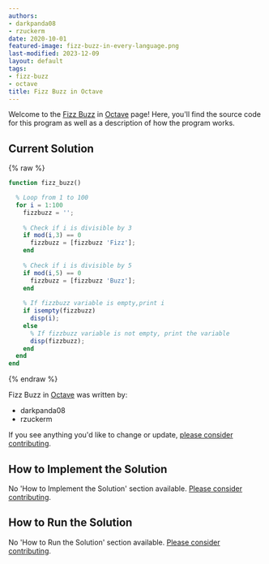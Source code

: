 ```yaml
---
authors:
- darkpanda08
- rzuckerm
date: 2020-10-01
featured-image: fizz-buzz-in-every-language.png
last-modified: 2023-12-09
layout: default
tags:
- fizz-buzz
- octave
title: Fizz Buzz in Octave
---
```


Welcome to the [Fizz Buzz](https://sampleprograms.io/projects/fizz-buzz) in [Octave](https://sampleprograms.io/languages/octave) page! Here, you'll find the source code for this program as well as a description of how the program works.

## Current Solution

{% raw %}

```octave
function fizz_buzz()

  % Loop from 1 to 100
  for i = 1:100
    fizzbuzz = '';
    
    % Check if i is divisible by 3
    if mod(i,3) == 0
      fizzbuzz = [fizzbuzz 'Fizz'];
    end
    
    % Check if i is divisible by 5
    if mod(i,5) == 0
      fizzbuzz = [fizzbuzz 'Buzz'];
    end
    
    % If fizzbuzz variable is empty,print i
    if isempty(fizzbuzz)
      disp(i);
    else
      % If fizzbuzz variable is not empty, print the variable
      disp(fizzbuzz);
    end
  end
end

```

{% endraw %}

Fizz Buzz in [Octave](https://sampleprograms.io/languages/octave) was written by:

- darkpanda08
- rzuckerm

If you see anything you'd like to change or update, [please consider contributing](https://github.com/TheRenegadeCoder/sample-programs).

## How to Implement the Solution

No 'How to Implement the Solution' section available. [Please consider contributing](https://github.com/TheRenegadeCoder/sample-programs-website).

## How to Run the Solution

No 'How to Run the Solution' section available. [Please consider contributing](https://github.com/TheRenegadeCoder/sample-programs-website).